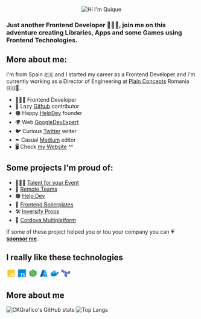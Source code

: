 <p align="center">
  <img src="https://i.imgur.com/JHN0m9r.png" width="1280" title="Hi I'm Quique">
</p>

### Just another Frontend Developer 🤹🏻‍♂️, join me on this adventure creating Libraries, Apps and some Games using Frontend Technologies.

## More about me:
I'm from Spain 🇪🇸 and I started my career as a Frontend Developer and I'm currently working as a Director of Engineering at [Plain Concepts](https://www.plainconcepts.com/) Romania 🇷🇴🐷.

- 🤹🏻‍♂️ Frontend Developer
- 🧭 Lazy [Github](https://github.com/CKGrafico) contributor
- 🟠 Happy [HelpDev](https://Helpdev.org) founder 
- 🌍 Web [GoogleDevExpert](https://developers.google.com/community/experts)
- 🐦 Curious [Twitter](https://twitter.com/ckgrafico) writer
- ✒ Casual [Medium](https://ckgrafico.medium.com) editor
- 🖥 Check [my Website](https://ckgrafico.com) ^^


## Some projects I'm proud of:

- 👨🏻‍🏫 [Talent for your Event](https://github.com/CKGrafico/talentforyourevent)
- 🔭 [Remote Teams](https://github.com/CKGrafico/remote-teams)
- 🟠 [Help Dev](https://github.com/helpdev)
- 🍱 [Frontend Boilerplates](https://github.com/CKGrafico/Frontend-Boilerplates)
- 🛠 [Inversify Props](https://github.com/CKGrafico/inversify-props)
- 🧩 [Cordova Multiplatform](https://github.com/CKGrafico/Cordova-Multiplatform-Template)

If some of these project helped you or tou your company you can 💗 **[sponsor me](https://github.com/sponsors/CKGrafico)**.

## I really like these technologies

<p align="left">
<img src="https://raw.githubusercontent.com/PKief/vscode-material-icon-theme/main/icons/javascript.svg" alt="JavaScript" width="25" height="25" />
<img src="https://raw.githubusercontent.com/PKief/vscode-material-icon-theme/main/icons/typescript.svg" alt="TypeScript" width="25" height="25" />
<img src="https://raw.githubusercontent.com/PKief/vscode-material-icon-theme/main/icons/nodejs_alt.svg" alt="Nodejs" width="25" height="25" />
<img src="https://raw.githubusercontent.com/PKief/vscode-material-icon-theme/main/icons/azure.svg" alt="Azure" width="25" height="25" />
<img src="https://raw.githubusercontent.com/PKief/vscode-material-icon-theme/main/icons/docker.svg" alt="Docker" width="25" height="25" />
<img src="https://raw.githubusercontent.com/PKief/vscode-material-icon-theme/main/icons/terraform.svg" alt="Terraform" width="25" height="25" />
</p>

## More about me

![CKGrafico's GitHub stats](https://github-readme-stats.vercel.app/api?username=ckgrafico&show_icons=true&theme=vue)
![Top Langs](https://github-readme-stats.vercel.app/api/top-langs/?username=ckgrafico&layout=compact)
